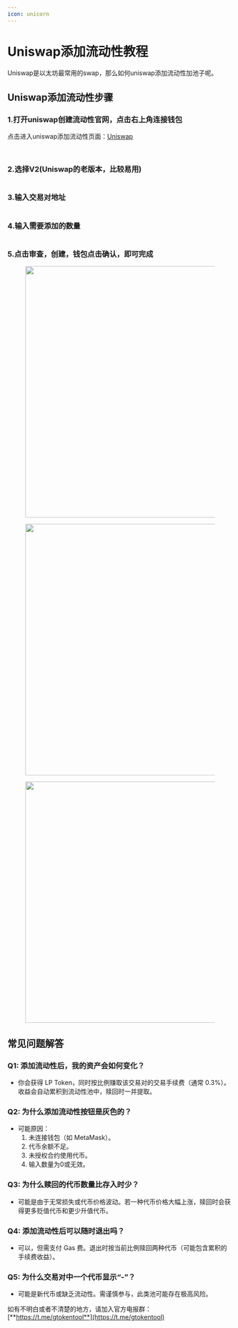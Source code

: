 ```yaml
---
icon: unicorn
---
```


# Uniswap添加流动性教程

Uniswap是以太坊最常用的swap，那么如何uniswap添加流动性加池子呢。

## Uniswap添加流动性步骤

### **1.打开uniswap创建流动性官网，点击右上角连接钱包**

点击进入uniswap添加流动性页面：[Uniswap](https://app.uniswap.org/positions/create/v2)

<figure><img src=".gitbook/assets/image (396).png" alt=""><figcaption></figcaption></figure>

<figure><img src=".gitbook/assets/image (387).png" alt=""><figcaption></figcaption></figure>

### **2.选择V2(Uniswap的老版本，比较易用)**

<figure><img src=".gitbook/assets/image (388).png" alt=""><figcaption></figcaption></figure>

### **3.输入交易对地址**

<figure><img src=".gitbook/assets/image (389).png" alt=""><figcaption></figcaption></figure>

### **4.输入需要添加的数量**

<figure><img src=".gitbook/assets/image (390).png" alt=""><figcaption></figcaption></figure>

### **5.点击审查，创建，钱包点击确认，即可完成**

<figure><img src=".gitbook/assets/image (391).png" alt="" width="563"><figcaption></figcaption></figure>

<figure><img src=".gitbook/assets/image (395).png" alt="" width="563"><figcaption></figcaption></figure>

<figure><img src=".gitbook/assets/image (394).png" alt="" width="540"><figcaption></figcaption></figure>

## **常见问题解答**

### **Q1: 添加流动性后，我的资产会如何变化？**

* 你会获得 LP Token，同时按比例赚取该交易对的交易手续费（通常 0.3%）。收益会自动累积到流动性池中，赎回时一并提取。

### **Q2: 为什么添加流动性按钮是灰色的？**

* 可能原因：
  1. 未连接钱包（如 MetaMask）。
  2. 代币余额不足。
  3. 未授权合约使用代币。
  4. 输入数量为0或无效。

### **Q3: 为什么赎回的代币数量比存入时少？**

* 可能是由于无常损失或代币价格波动。若一种代币价格大幅上涨，赎回时会获得更多贬值代币和更少升值代币。

### **Q4: 添加流动性后可以随时退出吗？**

* 可以，但需支付 Gas 费。退出时按当前比例赎回两种代币（可能包含累积的手续费收益）。

### **Q5: 为什么交易对中一个代币显示“-”？**

* 可能是新代币或缺乏流动性。需谨慎参与，此类池可能存在极高风险。



如有不明白或者不清楚的地方，请加入官方电报群：[**https://t.me/gtokentool**](https://t.me/gtokentool)
